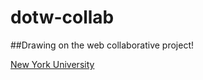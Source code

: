 # dotw-collab

##Drawing on the web collaborative project!

[New York University](https://www.nyu.edu/)
